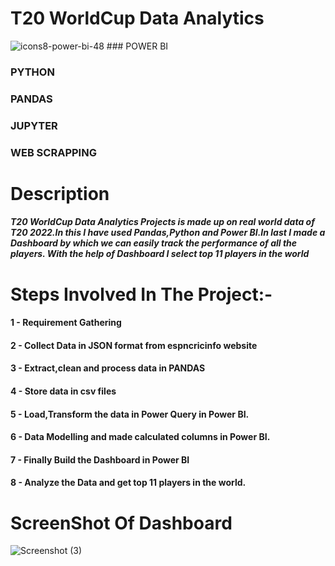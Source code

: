 
# T20 WorldCup Data Analytics  
 
![icons8-power-bi-48](https://github.com/rounakgarg68/T20-Cricket-WorldCup-Data-Analytics/assets/87636522/d1ec24b1-f3d0-471f-be50-865f7957ca00) ### POWER BI
### PYTHON
### PANDAS
### JUPYTER
### WEB SCRAPPING
          

# Description

##### T20 WorldCup Data Analytics Projects is made up on real world data of T20 2022.In this I have used Pandas,Python and Power BI.In last I made a Dashboard by which we can easily track the performance of all the players. With the help of Dashboard I select top 11 players in the world



# Steps Involved In The Project:-

#### 1 - Requirement Gathering
#### 2 - Collect Data in JSON format from espncricinfo website
#### 3 - Extract,clean and process data in PANDAS
#### 4 - Store data in csv files 
#### 5 - Load,Transform the data in Power Query in Power BI.
#### 6 - Data Modelling and made calculated columns in Power BI.
#### 7 - Finally Build the Dashboard in Power BI 
#### 8 - Analyze the Data and get top 11 players in the world.

# ScreenShot Of Dashboard
![Screenshot (3)](https://github.com/rounakgarg68/T20-Cricket-WorldCup-Data-Analytics/assets/87636522/1b090e7a-ed09-4717-a42a-13c8cf7825c1)




